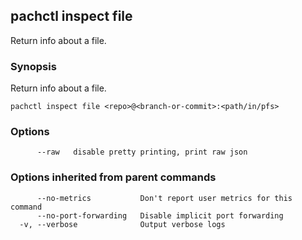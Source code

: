 ## pachctl inspect file

Return info about a file.

### Synopsis


Return info about a file.

```
pachctl inspect file <repo>@<branch-or-commit>:<path/in/pfs>
```

### Options

```
      --raw   disable pretty printing, print raw json
```

### Options inherited from parent commands

```
      --no-metrics           Don't report user metrics for this command
      --no-port-forwarding   Disable implicit port forwarding
  -v, --verbose              Output verbose logs
```

